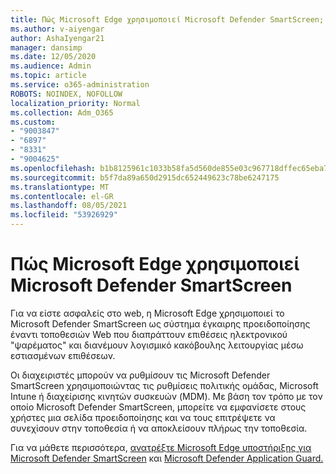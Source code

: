 ```yaml
---
title: Πώς Microsoft Edge χρησιμοποιεί Microsoft Defender SmartScreen;
ms.author: v-aiyengar
author: AshaIyengar21
manager: dansimp
ms.date: 12/05/2020
ms.audience: Admin
ms.topic: article
ms.service: o365-administration
ROBOTS: NOINDEX, NOFOLLOW
localization_priority: Normal
ms.collection: Adm_O365
ms.custom:
- "9003847"
- "6897"
- "8331"
- "9004625"
ms.openlocfilehash: b1b8125961c1033b58fa5d560de855e03c967718dffec65eba7ac59a66cd3f6e
ms.sourcegitcommit: b5f7da89a650d2915dc652449623c78be6247175
ms.translationtype: MT
ms.contentlocale: el-GR
ms.lasthandoff: 08/05/2021
ms.locfileid: "53926929"
---
```

# <a name="how-microsoft-edge-uses-microsoft-defender-smartscreen"></a>Πώς Microsoft Edge χρησιμοποιεί Microsoft Defender SmartScreen

Για να είστε ασφαλείς στο web, η Microsoft Edge χρησιμοποιεί το Microsoft Defender SmartScreen ως σύστημα έγκαιρης προειδοποίησης έναντι τοποθεσιών Web που διαπράττουν επιθέσεις ηλεκτρονικού "ψαρέματος" και διανέμουν λογισμικό κακόβουλης λειτουργίας μέσω εστιασμένων επιθέσεων.

Οι διαχειριστές μπορούν να ρυθμίσουν τις Microsoft Defender SmartScreen χρησιμοποιώντας τις ρυθμίσεις πολιτικής ομάδας, Microsoft Intune ή διαχείρισης κινητών συσκευών (MDM). Με βάση τον τρόπο με τον οποίο Microsoft Defender SmartScreen, μπορείτε να εμφανίσετε στους χρήστες μια σελίδα προειδοποίησης και να τους επιτρέψετε να συνεχίσουν στην τοποθεσία ή να αποκλείσουν πλήρως την τοποθεσία.

Για να μάθετε περισσότερα, [ανατρέξτε Microsoft Edge υποστήριξης για Microsoft Defender SmartScreen](https://go.microsoft.com/fwlink/?linkid=2133081) και [Microsoft Defender Application Guard.](https://go.microsoft.com/fwlink/?linkid=2132839)